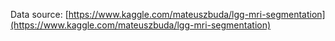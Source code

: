 Data source: [https://www.kaggle.com/mateuszbuda/lgg-mri-segmentation](https://www.kaggle.com/mateuszbuda/lgg-mri-segmentation)
